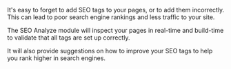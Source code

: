 It's easy to forget to add SEO tags to your pages, or to add them incorrectly. This can lead to poor search engine rankings and less traffic to your site.

The SEO Analyze module will inspect your pages in real-time and build-time to validate that all tags are set up correctly.

It will also provide suggestions on how to improve your SEO tags to help you rank higher in search engines.
